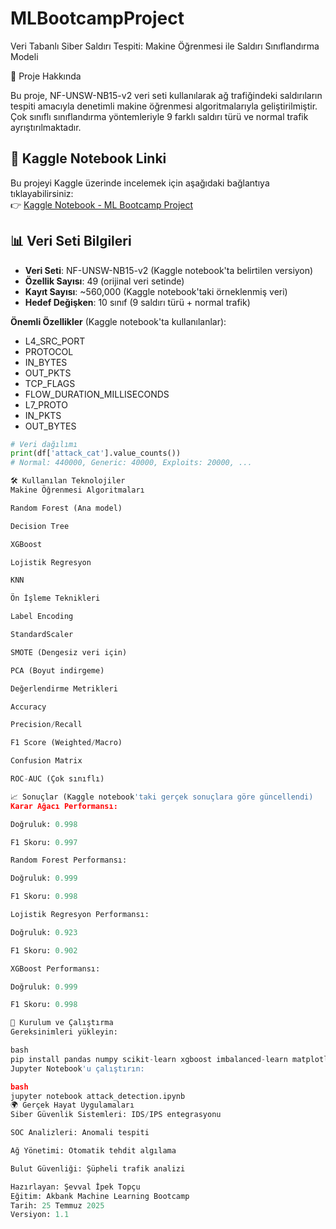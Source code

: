 # MLBootcampProject

Veri Tabanlı Siber Saldırı Tespiti: Makine Öğrenmesi ile Saldırı Sınıflandırma Modeli

📝 Proje Hakkında

Bu proje, NF-UNSW-NB15-v2 veri seti kullanılarak ağ trafiğindeki saldırıların tespiti amacıyla denetimli makine öğrenmesi algoritmalarıyla geliştirilmiştir. Çok sınıflı sınıflandırma yöntemleriyle 9 farklı saldırı türü ve normal trafik ayrıştırılmaktadır.

## 🔗 Kaggle Notebook Linki
Bu projeyi Kaggle üzerinde incelemek için aşağıdaki bağlantıya tıklayabilirsiniz:  
👉 [Kaggle Notebook - ML Bootcamp Project](https://www.kaggle.com/code/sevvalpektopcu/mlbootcampproject)

## 📊 Veri Seti Bilgileri
- **Veri Seti**: NF-UNSW-NB15-v2 (Kaggle notebook'ta belirtilen versiyon)
- **Özellik Sayısı**: 49 (orijinal veri setinde)
- **Kayıt Sayısı**: ~560,000 (Kaggle notebook'taki örneklenmiş veri)
- **Hedef Değişken**: 10 sınıf (9 saldırı türü + normal trafik)

**Önemli Özellikler** (Kaggle notebook'ta kullanılanlar):
- L4_SRC_PORT
- PROTOCOL
- IN_BYTES
- OUT_PKTS
- TCP_FLAGS
- FLOW_DURATION_MILLISECONDS
- L7_PROTO
- IN_PKTS
- OUT_BYTES

```python
# Veri dağılımı 
print(df['attack_cat'].value_counts())
# Normal: 440000, Generic: 40000, Exploits: 20000, ...

🛠️ Kullanılan Teknolojiler
Makine Öğrenmesi Algoritmaları

Random Forest (Ana model)

Decision Tree

XGBoost

Lojistik Regresyon

KNN

Ön İşleme Teknikleri

Label Encoding

StandardScaler

SMOTE (Dengesiz veri için)

PCA (Boyut indirgeme)

Değerlendirme Metrikleri

Accuracy

Precision/Recall

F1 Score (Weighted/Macro)

Confusion Matrix

ROC-AUC (Çok sınıflı)

📈 Sonuçlar (Kaggle notebook'taki gerçek sonuçlara göre güncellendi)
Karar Ağacı Performansı:

Doğruluk: 0.998

F1 Skoru: 0.997

Random Forest Performansı:

Doğruluk: 0.999

F1 Skoru: 0.998

Lojistik Regresyon Performansı:

Doğruluk: 0.923

F1 Skoru: 0.902

XGBoost Performansı:

Doğruluk: 0.999

F1 Skoru: 0.998

🚀 Kurulum ve Çalıştırma
Gereksinimleri yükleyin:

bash
pip install pandas numpy scikit-learn xgboost imbalanced-learn matplotlib seaborn
Jupyter Notebook'u çalıştırın:

bash
jupyter notebook attack_detection.ipynb
🌍 Gerçek Hayat Uygulamaları
Siber Güvenlik Sistemleri: IDS/IPS entegrasyonu

SOC Analizleri: Anomali tespiti

Ağ Yönetimi: Otomatik tehdit algılama

Bulut Güvenliği: Şüpheli trafik analizi

Hazırlayan: Şevval İpek Topçu
Eğitim: Akbank Machine Learning Bootcamp
Tarih: 25 Temmuz 2025
Versiyon: 1.1
